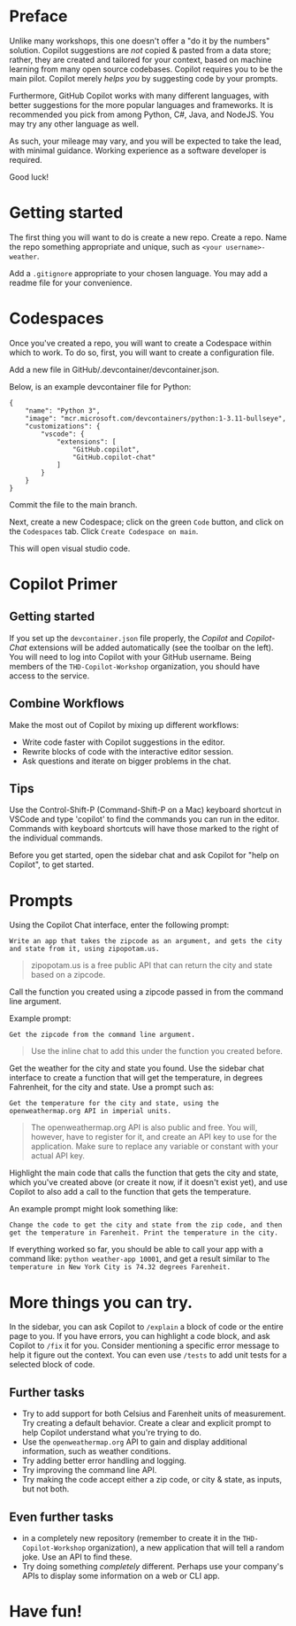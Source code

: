 # Preface
Unlike many workshops, this one doesn't offer a "do it by the numbers" solution. Copilot suggestions are *not* copied & pasted from a data store; rather, they are created and tailored for your context, based on machine learning from many open source codebases. Copilot requires you to be the main pilot. Copilot merely *helps you* by suggesting code by your prompts.

Furthermore, GitHub Copilot works with many different languages, with better suggestions for the more popular languages and frameworks. It is recommended you pick from among Python, C#, Java, and NodeJS. You may try any other language as well.

As such, your mileage may vary, and you will be expected to take the lead, with minimal guidance. Working experience as a software developer is required.

Good luck!

# Getting started
The first thing you will want to do is create a new repo. Create a repo. Name the repo something appropriate and unique, such as `<your username>-weather`.

Add a `.gitignore` appropriate to your chosen language. You may add a readme file for your convenience. 

# Codespaces
Once you've created a repo, you will want to create a Codespace within which to work. To do so, first, you will want to create a configuration file. 

Add a new file in GitHub/.devcontainer/devcontainer.json.

Below, is an example devcontainer file for Python:
```
{
	"name": "Python 3",
	"image": "mcr.microsoft.com/devcontainers/python:1-3.11-bullseye",
	"customizations": {
		"vscode": {
			"extensions": [
				"GitHub.copilot",
				"GitHub.copilot-chat"
			]
		}
	}
}
```
Commit the file to the main branch.

Next, create a new Codespace; click on the green `Code` button, and click on the `Codespaces` tab. Click `Create Codespace on main`. 

This will open visual studio code.

# Copilot Primer
## Getting started
If you set up the `devcontainer.json` file properly, the *Copilot* and *Copilot-Chat* extensions will be added automatically (see the toolbar on the left). You will need to log into Copilot with your GitHub username. Being members of the `THD-Copilot-Workshop` organization, you should have access to the service.

## Combine Workflows
Make the most out of Copilot by mixing up different workflows:
- Write code faster with Copilot suggestions in the editor.
- Rewrite blocks of code with the interactive editor session.
- Ask questions and iterate on bigger problems in the chat.

## Tips
Use the Control-Shift-P (Command-Shift-P on a Mac) keyboard shortcut in VSCode and type 'copilot' to find the commands you can run in the editor. Commands with keyboard shortcuts will have those marked to the right of the individual commands.

Before you get started, open the sidebar chat and ask  Copilot for "help on Copilot", to get started. 

# Prompts
Using the Copilot Chat interface, enter the following prompt:
```
Write an app that takes the zipcode as an argument, and gets the city and state from it, using zipopotam.us.
```
> zipopotam.us is a free public API that can return the city and state based on a zipcode.

Call the function you created using a zipcode passed in from the command line argument.

Example prompt:
```
Get the zipcode from the command line argument.
```
> Use the inline chat to add this under the function you created before.

Get the weather for the city and state you found.
Use the sidebar chat interface to create a function that will get the temperature, in degrees Fahrenheit, for the city and state.
Use a prompt such as:
```
Get the temperature for the city and state, using the openweathermap.org API in imperial units.
```
> The openweathermap.org API is also public and free. You will, however, have to register for it, and create an API key to use for the application. Make sure to replace any variable or constant with your actual API key.

Highlight the main code that calls the function that gets the city and state, which you've created above (or create it now, if it doesn't exist yet), and use Copilot to also add a call to the function that gets the temperature.

An example prompt might look something like:
```
Change the code to get the city and state from the zip code, and then get the temperature in Farenheit. Print the temperature in the city.
```

If everything worked so far, you should be able to call your app with a command like: `python weather-app 10001`, and get a result similar to `The temperature in New York City is 74.32 degrees Farenheit.`

# More things you can try.
In the sidebar, you can ask Copilot to `/explain` a block of code or the entire page to you. If you have errors, you can highlight a code block, and ask Copilot to `/fix` it for you. Consider mentioning a specific error message to help it figure out the context.
You can even use `/tests` to add unit tests for a selected block of code.

## Further tasks
- Try to add support for both Celsius and Farenheit units of measurement. Try creating a default behavior. Create a clear and explicit prompt to help Copilot understand what you're trying to do.
- Use the `openweathermap.org` API to gain and display additional information, such as weather conditions.
- Try adding better error handling and logging.
- Try improving the command line API.
- Try making the code accept either a zip code, or city & state, as inputs, but not both.

## Even further tasks
- in a completely new repository (remember to create it in the `THD-Copilot-Workshop` organization), a new application that will tell a random joke. Use an API to find these.
- Try doing something  *completely* different. Perhaps use your company's APIs to display some information on a web or CLI app.

# Have fun!
